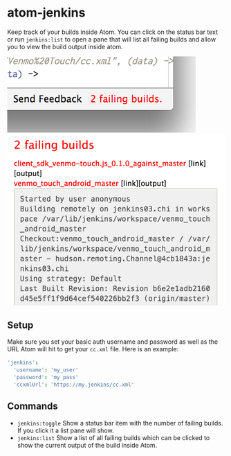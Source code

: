 # atom-jenkins

Keep track of your builds inside Atom. You can click on the status bar text or run `jenkins:list` to open a pane that will list all failing builds and allow you to view the build output inside atom.

![status](status.png)
![list](list.png)

## Setup

Make sure you set your basic auth username and password as well as the URL Atom will hit to get your `cc.xml` file. Here is an example:

```cson
'jenkins':
  'username': 'my_user'
  'password': 'my_pass'
  'ccxmlUrl': 'https://my.jenkins/cc.xml'
```

## Commands

* `jenkins:toggle` Show a status bar item with the number of failing builds. If you click it a list pane will show.
* `jenkins:list` Show a list of all failing builds which can be clicked to show the current output of the build inside Atom.
